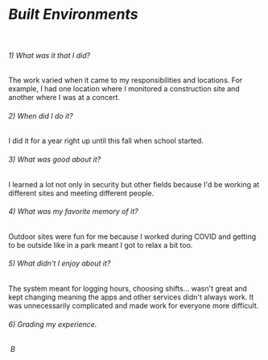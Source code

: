 &nbsp;
# _Built Environments_
 &nbsp;

 
 ###### *1) What was it that I did?* 

The work varied when it came to my responsibilities and locations. For example, I had one location where I monitored a construction site and another where I was at a concert.

###### *2) When did I do it?* 

I did it for a year right up until this fall when school started. 

###### *3) What was good about it?* 

I learned a lot not only in security but other fields because I'd be working at different sites and meeting different people.

###### *4) What was my favorite memory of it?* 

Outdoor sites were fun for me because I worked during COVID and getting to be outside like in a park meant I got to relax a bit too.

###### *5) What didn't I enjoy about it?* 

The system meant for logging hours, choosing shifts... wasn't great and kept changing meaning the apps and other services didn't always work. It was unnecessarily complicated and made work for everyone more difficult.

###### *6) Grading my experience.*

&nbsp;_B_


&nbsp;
